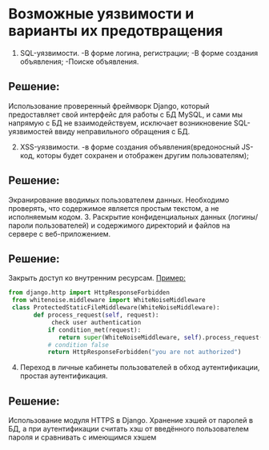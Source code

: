 # Возможные уязвимости и варианты их предотвращения
1. SQL-уязвимости.
 	-В форме логина, регистрации;
 	-В форме создания объявления;
 	-Поиске объявления.
 ## Решение:
 Использование проверенный фреймворк Django, который предоставляет свой интерфейс для работы с БД MySQL, и сами мы напрямую с БД не взаимодействуем, исключает возникновение SQL-уязвимостей ввиду неправильного обращения с БД.

2. XSS-уязвимости. 
	-в форме создания объявления(вредоносный JS-код, которы будет сохранен и отображен другим пользователям);
 ## Решение:
 Экранирование вводимых пользователем данных. Необходимо проверять, что содержимое является простым текстом, а не исполняемым кодом.
3. Раскрытие конфиденциальных данных (логины/пароли пользователей) и содержимого директорий и файлов на сервере с веб-приложением.
 ## Решение:
 Закрыть доступ ко внутренним ресурсам.
 [Пример:](https://stackoverflow.com/questions/43271275/django-restrict-static-folder-access-to-non-logged-in-users)
 ```python
 from django.http import HttpResponseForbidden
  from whitenoise.middleware import WhiteNoiseMiddleware
  class ProtectedStaticFileMiddleware(WhiteNoiseMiddleware):
        def process_request(self, request):
             check user authentication
            if condition_met(request):
               return super(WhiteNoiseMiddleware, self).process_request(request)
            # condition false
            return HttpResponseForbidden("you are not authorized")
 ```
 
4. Переход в личные кабинеты пользователей в обход аутентификации, простая аутентификация.
 ## Решение:
 Использование модуля HTTPS в Django.
 Хранение хэшей от паролей в БД, а при аутентификации считать хэш от введённого пользователем пароля и сравнивать с имеющимся хэшем
